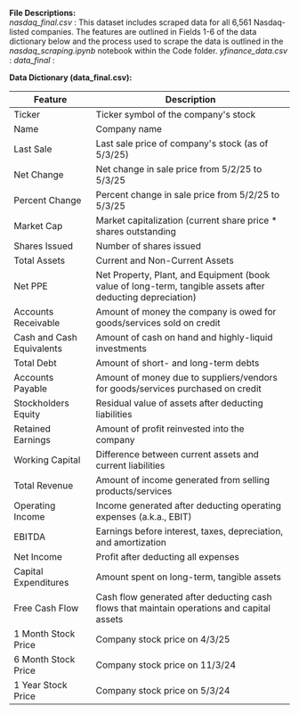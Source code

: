 <b> File Descriptions: </b> <br>
<i> nasdaq_final.csv </i>: This dataset includes scraped data for all 6,561 Nasdaq-listed companies. The features are outlined in Fields 1-6 of the data dictionary below and the process used to scrape the data is outlined in the <i>nasdaq_scraping.ipynb</i> notebook within the Code folder. 
<i> yfinance_data.csv </i>:
<i> data_final </i>:

<b> Data Dictionary (data_final.csv): </b>

| Feature | Description | 
| ------- | ----------- |
| Ticker | Ticker symbol of the company's stock |
| Name | Company name |
| Last Sale | Last sale price of company's stock (as of 5/3/25) |
| Net Change | Net change in sale price from 5/2/25 to 5/3/25 |
| Percent Change | Percent change in sale price from 5/2/25 to 5/3/25 |
| Market Cap | Market capitalization (current share price * shares outstanding |
| Shares Issued | Number of shares issued |
| Total Assets | Current and Non-Current Assets | 
| Net PPE | Net Property, Plant, and Equipment (book value of long-term, tangible assets after deducting depreciation) |
| Accounts Receivable | Amount of money the company is owed for goods/services sold on credit |
| Cash and Cash Equivalents | Amount of cash on hand and highly-liquid investments |
| Total Debt | Amount of short- and long-term debts | 
| Accounts Payable | Amount of money due to suppliers/vendors for goods/services purchased on credit |
| Stockholders Equity | Residual value of assets after deducting liabilities |
| Retained Earnings | Amount of profit reinvested into the company |
| Working Capital | Difference between current assets and current liabilities |
| Total Revenue | Amount of income generated from selling products/services |
| Operating Income | Income generated after deducting operating expenses (a.k.a., EBIT) |
| EBITDA | Earnings before interest, taxes, depreciation, and amortization | 
| Net Income | Profit after deducting all expenses |
| Capital Expenditures | Amount spent on long-term, tangible assets | 
| Free Cash Flow | Cash flow generated after deducting cash flows that maintain operations and capital assets | 
| 1 Month Stock Price | Company stock price on 4/3/25 | 
| 6 Month Stock Price | Company stock price on 11/3/24 |
| 1 Year Stock Price | Company stock price on 5/3/24 |
